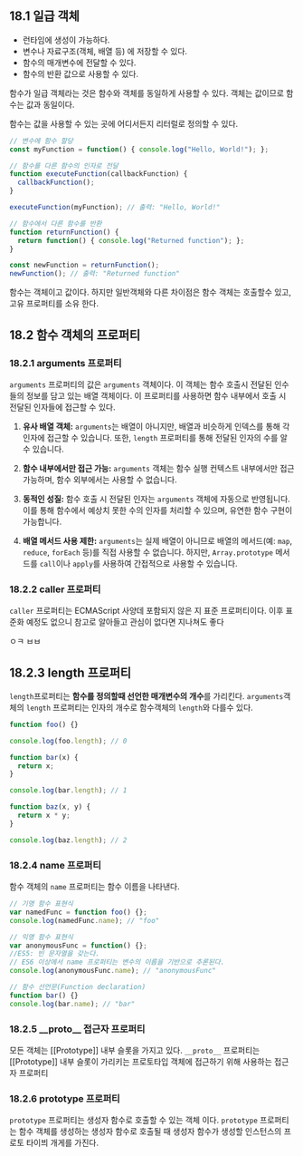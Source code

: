 ## 18.1 일급 객체

- 런타임에 생성이 가능하다.
- 변수나 자료구조(객체, 배열 등) 에 저장할 수 있다.
- 함수의 매개변수에 전달할 수 있다.
- 함수의 반환 값으로 사용할 수 있다.

함수가 일급 객체라는 것은 함수와 객체를 동일하게 사용할 수 있다.
객체는 값이므로 함수는 값과 동일이다.

함수는 값을 사용할 수 있는 곳에 어디서든지 리터럴로 정의할 수 있다.
```javascript
// 변수에 함수 할당
const myFunction = function() { console.log("Hello, World!"); };

// 함수를 다른 함수의 인자로 전달
function executeFunction(callbackFunction) {
  callbackFunction();
}

executeFunction(myFunction); // 출력: "Hello, World!"

// 함수에서 다른 함수를 반환
function returnFunction() {
  return function() { console.log("Returned function"); };
}

const newFunction = returnFunction();
newFunction(); // 출력: "Returned function"

```

함수는 객체이고 값이다. 하지만 일반객체와 다른 차이점은 함수 객체는 호출할수 있고, 고유 프로퍼티를 소유 한다.

## 18.2 함수 객체의 프로퍼티

### 18.2.1 arguments 프로퍼티
`arguments` 프로퍼티의 값은 `arguments` 객체이다.
이 객체는 함수 호출시 전달된 인수들의 정보를 담고 있는 배열 객체이다.
이 프로퍼티를 사용하면 함수 내부에서 호출 시 전달된 인자들에 접근할 수 있다.


1. **유사 배열 객체:** `arguments`는 배열이 아니지만, 배열과 비슷하게 인덱스를 통해 각 인자에 접근할 수 있습니다. 또한, `length` 프로퍼티를 통해 전달된 인자의 수를 알 수 있습니다.
    
2. **함수 내부에서만 접근 가능:** `arguments` 객체는 함수 실행 컨텍스트 내부에서만 접근 가능하며, 함수 외부에서는 사용할 수 없습니다.
    
3. **동적인 성질:** 함수 호출 시 전달된 인자는 `arguments` 객체에 자동으로 반영됩니다. 이를 통해 함수에서 예상치 못한 수의 인자를 처리할 수 있으며, 유연한 함수 구현이 가능합니다.
    
4. **배열 메서드 사용 제한:** `arguments`는 실제 배열이 아니므로 배열의 메서드(예: `map`, `reduce`, `forEach` 등)를 직접 사용할 수 없습니다. 하지만, `Array.prototype` 메서드를 `call`이나 `apply`를 사용하여 간접적으로 사용할 수 있습니다.



### 18.2.2 caller 프로퍼티
`caller` 프로퍼티는 ECMAScript 사양데 포함되지 않은 지 표준 프로퍼티이다.
이후 표준화 예정도 없으니 참고로 알아들고 관심이 없다면 지나쳐도 좋다

ㅇㅋ ㅂㅂ

## 18.2.3 length 프로퍼티
`length`프로퍼티는 **함수를 정의할때 선언한 매개변수의 개수**를 가리킨다.
`arguments`객체의 `length` 프로퍼티는 인자의 개수로 함수객체의 `length`와 다를수 있다.

```javascript
function foo() {}

console.log(foo.length); // 0

function bar(x) {
  return x;
}

console.log(bar.length); // 1

function baz(x, y) {
  return x * y;
}

console.log(baz.length); // 2
```

### 18.2.4 name 프로퍼티
함수 객체의 `name` 프로퍼티는 함수 이름을 나타낸다.
```javascript
// 기명 함수 표현식
var namedFunc = function foo() {};
console.log(namedFunc.name); // "foo"

// 익명 함수 표현식
var anonymousFunc = function() {};
//ES5: 빈 문자열을 갖는다.
// ES6 이상에서 name 프로퍼티는 변수의 이름을 기반으로 추론된다.
console.log(anonymousFunc.name); // "anonymousFunc"

// 함수 선언문(Function declaration)
function bar() {}
console.log(bar.name); // "bar"

```


### 18.2.5 \_\_proto\_\_  접근자 프로퍼티

모든 객체는 \[\[Prototype\]\] 내부 슬롯을 가지고 있다.
`__proto__` 프로퍼티는 \[\[Prototype\]\]  내부 슬롯이 가리키는 프로토타입 객체에 접근하기 위해 사용하는 접근자 프로퍼티

### 18.2.6 prototype 프로퍼티
`prototype` 프로퍼티는 생성자 함수로 호출할 수 있는 객체 이다.
`prototype` 프로퍼티는 함수 객체를 생성하는 생성자 함수로 호출될 때 생성자 함수가 생성할 인스턴스의 프로토 타이븨 개게를 가진다.


